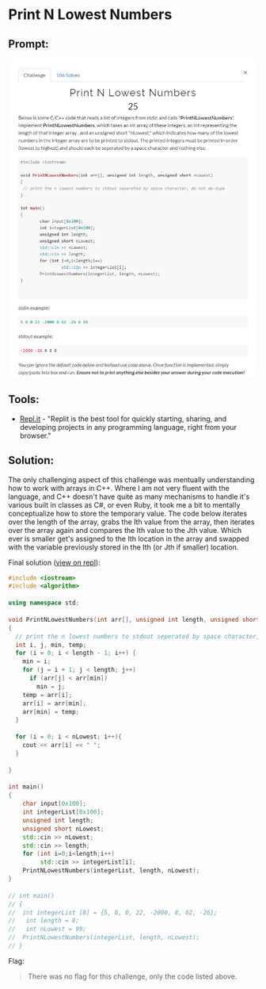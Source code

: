 # Print N Lowest Numbers
## Prompt:
![Replr1](/images/n_lowest_numbers.png)

## Tools:
- [Repl.it](https://repl.it/) - "Replit is the best tool for quickly starting, sharing, and developing projects in any programming language, right from your browser."

## Solution:
The only challenging aspect of this challenge was mentually understanding how to work with arrays in C++. Where I am not very fluent with the language, and C++ doesn't have quite as many mechanisms to handle it's various built in classes as C#, or even Ruby, it took me a bit to mentally conceptualize how to store the temporary value. The code below iterates over the length of the array, grabs the Ith value from the array, then iterates over the array again and compares the Ith value to the Jth value. Which ever is smaller get's assigned to the Ith location in the array and swapped with the variable previously stored in the Ith (or Jth if smaller) location.

Final solution ([view on repl](https://repl.it/@zleavitt/Print-N-Lowest-Numbers)):
```cpp
#include <iostream>
#include <algorithm>

using namespace std;

void PrintNLowestNumbers(int arr[], unsigned int length, unsigned short nLowest)
{
  // print the n lowest numbers to stdout seperated by space character, do not de-dupe
  int i, j, min, temp;
  for (i = 0; i < length - 1; i++) {
    min = i;
    for (j = i + 1; j < length; j++)
      if (arr[j] < arr[min])
        min = j;
    temp = arr[i];
    arr[i] = arr[min];
    arr[min] = temp;
  }
  
  for (i = 0; i < nLowest; i++){
    cout << arr[i] << " ";
  }

}

int main()
{
	char input[0x100];
	int integerList[0x100];
	unsigned int length;
	unsigned short nLowest;
	std::cin >> nLowest;
	std::cin >> length;
	for (int i=0;i<length;i++)
		 std::cin >> integerList[i];
	PrintNLowestNumbers(integerList, length, nLowest);
}

// int main()
// {
// 	int integerList [8] = {5, 8, 0, 22, -2000, 8, 62, -26};
//   int length = 8;
//   int nLowest = 99;
// 	PrintNLowestNumbers(integerList, length, nLowest);
// }
```

Flag:
> There was no flag for this challenge, only the code listed above.